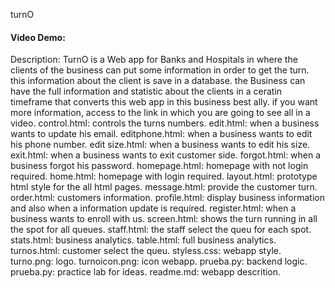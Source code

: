 turnO
#### Video Demo:  <URL HERE>
Description: TurnO is a Web app for Banks and Hospitals in where the clients of the business can put some information in order to get the turn. this information about the client is save in a database. the Business can have the full information and statistic about the clients in a ceratin timeframe that converts this web app in this business best ally. if you want more information, access to the link in which you are going to see all in a video. control.html: controls the turns numbers. edit.html: when a business wants to update his email. editphone.html: when a business wants to edit his phone number. edit size.html: when a business wants to edit his size. exit.html: when a business wants to exit customer side. forgot.html: when a business forgot his password. homepage.html: homepage with not login required. home.html: homepage with login required. layout.html: prototype html style for the all html pages. message.html: provide the customer turn. order.html: customers information. profile.html: display business information and also when a information update is required. register.html: when a business wants to enroll with us. screen.html: shows the turn running in all the spot for all queues. staff.html: the staff select the queu for each spot. stats.html: business analytics. table.html: full business analytics. turnos.html: customer select the queu. styless.css: webapp style. turno.png: logo. turnoicon.png: icon webapp. prueba.py: backend logic. prueba.py: practice lab for ideas. readme.md: webapp descrition.

